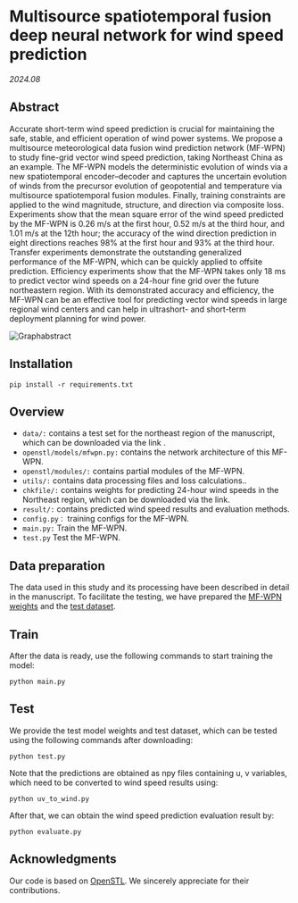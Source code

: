 # Multisource spatiotemporal fusion deep neural network for wind speed prediction

*2024.08*

## Abstract

Accurate short-term wind speed prediction is crucial for maintaining the safe, stable, and efficient operation of wind power systems. We propose a multisource meteorological data fusion wind prediction network (MF-WPN) to study fine-grid vector wind speed prediction, taking Northeast China as an example. The MF-WPN models the deterministic evolution of winds via a new spatiotemporal encoder–decoder and captures the uncertain evolution of winds from the precursor evolution of geopotential and temperature via multisource spatiotemporal fusion modules. Finally, training constraints are applied to the wind magnitude, structure, and direction via composite loss. Experiments show that the mean square error of the wind speed predicted by the MF-WPN is 0.26 m/s at the first hour, 0.52 m/s at the third hour, and 1.01 m/s at the 12th hour; the accuracy of the wind direction prediction in eight directions reaches 98% at the first hour and 93% at the third hour. Transfer experiments demonstrate the outstanding generalized performance of the MF-WPN, which can be quickly applied to offsite prediction. Efficiency experiments show that the MF-WPN takes only 18 ms to predict vector wind speeds on a 24-hour fine grid over the future northeastern region. With its demonstrated accuracy and efficiency, the MF-WPN can be an effective tool for predicting vector wind speeds in large regional wind centers and can help in ultrashort- and short-term deployment planning for wind power.

![Graphabstract](data/graphabstract.jpg)


## Installation

```
pip install -r requirements.txt
```

## Overview

- `data/:` contains a test set for the northeast region of the manuscript, which can be downloaded via the link .
- `openstl/models/mfwpn.py:` contains the network architecture of this MF-WPN.
- `openstl/modules/:` contains partial modules of the MF-WPN.
- `utils/:` contains data processing files and loss calculations..
- `chkfile/:` contains weights for predicting 24-hour wind speeds in the Northeast region, which can be downloaded via the link.
- `result/:` contains predicted wind speed results and evaluation methods.
- `config.py：`  training configs for the MF-WPN.
- `main.py:` Train the MF-WPN.
- `test.py` Test the MF-WPN.

## Data preparation
The data used in this study and its processing have been described in detail in the manuscript. To facilitate the testing, we have prepared the [MF-WPN weights](https://drive.google.com/file/d/1YrJP1sCWUcsHcYdNL_sWFbkuS4WfaeJf/view?usp=sharing) and the [test dataset](https://drive.google.com/drive/folders/1qQMV8xBRDI5Vg9pxigLAJNEOtNC4O87x?usp=sharing).

## Train
After the data is ready, use the following commands to start training the model:
```
python main.py
```

## Test
We provide the test model weights and test dataset, which can be tested using the following commands after downloading:
```
python test.py
```

Note that the predictions are obtained as npy files containing u, v variables, which need to be converted to wind speed results using: 
```
python uv_to_wind.py
```
After that, we can obtain the wind speed prediction evaluation result by:
```
python evaluate.py
```
## Acknowledgments

Our code is based on [OpenSTL](https://github.com/chengtan9907/OpenSTL). We sincerely appreciate for their contributions.
